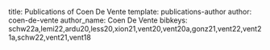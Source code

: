 title: Publications of Coen De Vente
template: publications-author
author: coen-de-vente
author_name: Coen De Vente
bibkeys: schw22a,lemi22,ardu20,less20,xion21,vent20,vent20a,gonz21,vent22,vent21a,schw22,vent21,vent18